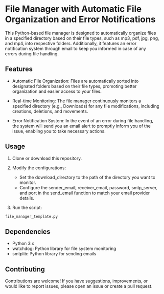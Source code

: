 # File Manager with Automatic File Organization and Error Notifications

This Python-based file manager is designed to automatically organize files in a specified directory based on their file types, such as mp3, pdf, jpg, png, and mp4, into respective folders. Additionally, it features an error notification system through email to keep you informed in case of any errors during file handling.

## Features
+ Automatic File Organization: Files are automatically sorted into designated folders based on their file types, promoting better organization and easier access to your files.

+ Real-time Monitoring: The file manager continuously monitors a specified directory (e.g., Downloads) for any file modifications, including creations, deletions, and movements.

+ Error Notification System: In the event of an error during file handling, the system will send you an email alert to promptly inform you of the issue, enabling you to take necessary actions.

## Usage
1. Clone or download this repository.

2. Modify the configurations:

    + Set the download_directory to the path of the directory you want to monitor.
    + Configure the sender_email, receiver_email, password, smtp_server, and port in the send_email function to match your email provider details.

3. Run the script:


```python
file_manager_template.py
```

## Dependencies
+ Python 3.x
+ watchdog: Python library for file system monitoring
+ smtplib: Python library for sending emails

## Contributing
Contributions are welcome! If you have suggestions, improvements, or would like to report issues, please open an issue or create a pull request.
